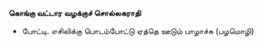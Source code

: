 **கொங்கு வட்டார வழக்குச் சொல்லகராதி**
- போட்டி. எசிலிக்கு பொடம்போட்டு ஏத்தெ ஊடும் பாழாச்சு (பழமொழி)

